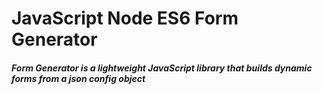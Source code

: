 # JavaScript Node ES6 Form Generator
##### Form Generator is a lightweight JavaScript library that builds dynamic forms from a json config object



